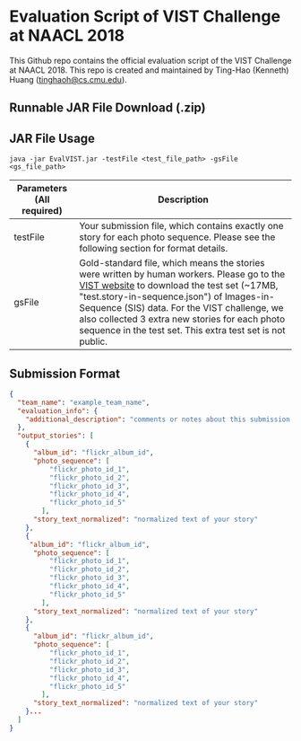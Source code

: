 # Evaluation Script of VIST Challenge at NAACL 2018

This Github repo contains the official evaluation script of the VIST Challenge at NAACL 2018.
This repo is created and maintained by Ting-Hao (Kenneth) Huang (tinghaoh@cs.cmu.edu).

## Runnable JAR File Download (.zip)


## JAR File Usage

```
java -jar EvalVIST.jar -testFile <test_file_path> -gsFile <gs_file_path>
```


| Parameters (All required) | Description |
| ------------ | ------------- |
| testFile | Your submission file, which contains exactly one story for each photo sequence. Please see the following section for format details. |
| gsFile | Gold-standard file, which means the stories were written by human workers. Please go to the [VIST website](http://visionandlanguage.net/VIST/dataset.html) to download the test set (~17MB, "test.story-in-sequence.json") of Images-in-Sequence (SIS) data. For the VIST challenge, we also collected 3 extra new stories for each photo sequence in the test set. This extra test set is not public. |



## Submission Format

```json
{
  "team_name": "example_team_name",
  "evaluation_info": {
    "additional_description": "comments or notes about this submission."
  },
  "output_stories": [
    {
      "album_id": "flickr_album_id",
      "photo_sequence": [
          "flickr_photo_id_1",
          "flickr_photo_id_2",
          "flickr_photo_id_3",
          "flickr_photo_id_4",
          "flickr_photo_id_5"
        ],
      "story_text_normalized": "normalized text of your story"
    },
    {
     "album_id": "flickr_album_id",
      "photo_sequence": [
          "flickr_photo_id_1",
          "flickr_photo_id_2",
          "flickr_photo_id_3",
          "flickr_photo_id_4",
          "flickr_photo_id_5"
        ],
      "story_text_normalized": "normalized text of your story"
    },
    {
      "album_id": "flickr_album_id",
      "photo_sequence": [
          "flickr_photo_id_1",
          "flickr_photo_id_2",
          "flickr_photo_id_3",
          "flickr_photo_id_4",
          "flickr_photo_id_5"
        ],
      "story_text_normalized": "normalized text of your story"
    }...
  ]
}
```
